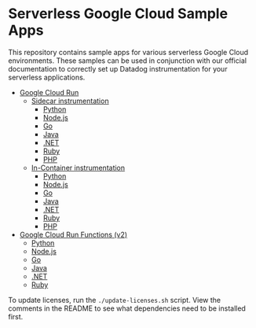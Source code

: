 # Serverless Google Cloud Sample Apps

This repository contains sample apps for various serverless Google Cloud
environments. These samples can be used in conjunction with our official
documentation to correctly set up Datadog instrumentation for your serverless
applications.

- [Google Cloud Run](./cloud-run/)
    - [Sidecar instrumentation](./cloud-run/sidecar/)
        - [Python](./cloud-run/sidecar/python/)
        - [Node.js](./cloud-run/sidecar/node/)
        - [Go](./cloud-run/sidecar/go/)
        - [Java](./cloud-run/sidecar/java/)
        - [.NET](./cloud-run/sidecar/dotnet/)
        - [Ruby](./cloud-run/sidecar/ruby/)
        - [PHP](./cloud-run/sidecar/php/)
    - [In-Container instrumentation](./cloud-run/in-container/)
        - [Python](./cloud-run/in-container/python/)
        - [Node.js](./cloud-run/in-container/node/)
        - [Go](./cloud-run/in-container/go/)
        - [Java](./cloud-run/in-container/java/)
        - [.NET](./cloud-run/in-container/dotnet/)
        - [Ruby](./cloud-run/in-container/ruby/)
        - [PHP](./cloud-run/in-container/php/)
- [Google Cloud Run Functions (v2)](./cloud-run-functions/)
    - [Python](./cloud-run-functions/python/)
    - [Node.js](./cloud-run-functions/node/)
    - [Go](./cloud-run-functions/go/)
    - [Java](./cloud-run-functions/java/)
    - [.NET](./cloud-run-functions/dotnet/)
    - [Ruby](./cloud-run-functions/ruby/)

To update licenses, run the `./update-licenses.sh` script. View the comments in the README to see what dependencies need to be installed first.
